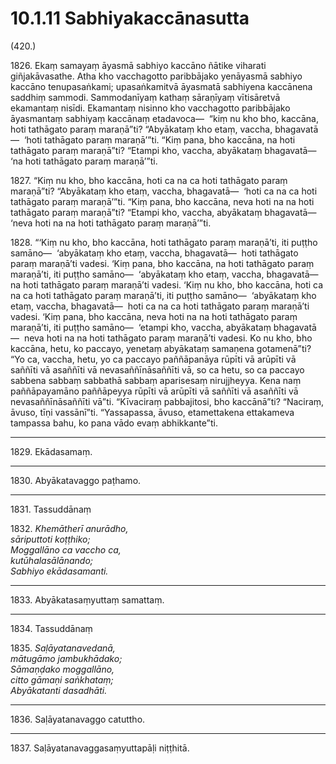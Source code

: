 # 10.1.11 Sabhiyakaccānasutta

(420.)

1826\. Ekaṃ samayaṃ āyasmā sabhiyo kaccāno ñātike viharati giñjakāvasathe. Atha kho vacchagotto paribbājako yenāyasmā sabhiyo kaccāno tenupasaṅkami; upasaṅkamitvā āyasmatā sabhiyena kaccānena saddhiṃ sammodi. Sammodanīyaṃ kathaṃ sāraṇīyaṃ vītisāretvā ekamantaṃ nisīdi. Ekamantaṃ nisinno kho vacchagotto paribbājako āyasmantaṃ sabhiyaṃ kaccānaṃ etadavoca—  “kiṃ nu kho bho, kaccāna, hoti tathāgato paraṃ maraṇā”ti? “Abyākataṃ kho etaṃ, vaccha, bhagavatā—  ‘hoti tathāgato paraṃ maraṇā’”ti. “Kiṃ pana, bho kaccāna, na hoti tathāgato paraṃ maraṇā”ti? “Etampi kho, vaccha, abyākataṃ bhagavatā—  ‘na hoti tathāgato paraṃ maraṇā’”ti.

1827\. “Kiṃ nu kho, bho kaccāna, hoti ca na ca hoti tathāgato paraṃ maraṇā”ti? “Abyākataṃ kho etaṃ, vaccha, bhagavatā—  ‘hoti ca na ca hoti tathāgato paraṃ maraṇā’”ti. “Kiṃ pana, bho kaccāna, neva hoti na na hoti tathāgato paraṃ maraṇā”ti? “Etampi kho, vaccha, abyākataṃ bhagavatā—  ‘neva hoti na na hoti tathāgato paraṃ maraṇā’”ti.

1828\. “‘Kiṃ nu kho, bho kaccāna, hoti tathāgato paraṃ maraṇā’ti, iti puṭṭho samāno—  ‘abyākataṃ kho etaṃ, vaccha, bhagavatā—  hoti tathāgato paraṃ maraṇā’ti vadesi. ‘Kiṃ pana, bho kaccāna, na hoti tathāgato paraṃ maraṇā’ti, iti puṭṭho samāno—  ‘abyākataṃ kho etaṃ, vaccha, bhagavatā—  na hoti tathāgato paraṃ maraṇā’ti vadesi. ‘Kiṃ nu kho, bho kaccāna, hoti ca na ca hoti tathāgato paraṃ maraṇā’ti, iti puṭṭho samāno—  ‘abyākataṃ kho etaṃ, vaccha, bhagavatā—  hoti ca na ca hoti tathāgato paraṃ maraṇā’ti vadesi. ‘Kiṃ pana, bho kaccāna, neva hoti na na hoti tathāgato paraṃ maraṇā’ti, iti puṭṭho samāno—  ‘etampi kho, vaccha, abyākataṃ bhagavatā—  neva hoti na na hoti tathāgato paraṃ maraṇā’ti vadesi. Ko nu kho, bho kaccāna, hetu, ko paccayo, yenetaṃ abyākataṃ samaṇena gotamenā”ti? “Yo ca, vaccha, hetu, yo ca paccayo paññāpanāya rūpīti vā arūpīti vā saññīti vā asaññīti vā nevasaññīnāsaññīti vā, so ca hetu, so ca paccayo sabbena sabbaṃ sabbathā sabbaṃ aparisesaṃ nirujjheyya. Kena naṃ paññāpayamāno paññāpeyya rūpīti vā arūpīti vā saññīti vā asaññīti vā nevasaññīnāsaññīti vā”ti. “Kīvaciraṃ pabbajitosi, bho kaccānā”ti? “Naciraṃ, āvuso, tīṇi vassānī”ti. “Yassapassa, āvuso, etamettakena ettakameva tampassa bahu, ko pana vādo evaṃ abhikkante”ti.

---

1829\. Ekādasamaṃ.

---

1830\. Abyākatavaggo paṭhamo.

---

1831\. Tassuddānaṃ

1832\. _Khemātherī anurādho,_  
_sāriputtoti koṭṭhiko;_  
_Moggallāno ca vaccho ca,_  
_kutūhalasālānando;_  
_Sabhiyo ekādasamanti._  

---

1833\. Abyākatasaṃyuttaṃ samattaṃ.

---

1834\. Tassuddānaṃ

1835\. _Saḷāyatanavedanā,_  
_mātugāmo jambukhādako;_  
_Sāmaṇḍako moggallāno,_  
_citto gāmaṇi saṅkhataṃ;_  
_Abyākatanti dasadhāti._  

---

1836\. Saḷāyatanavaggo catuttho.

---

1837\. Saḷāyatanavaggasaṃyuttapāḷi niṭṭhitā.
